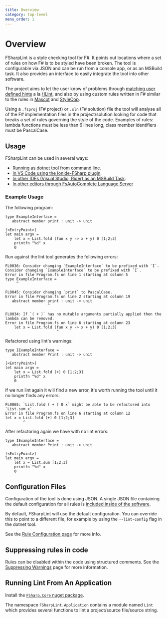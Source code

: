 ```yaml
---
title: Overview
category: top-level
menu_order: 1
---
```


# Overview

FSharpLint is a style checking tool for F#. It points out locations where a set of rules on how F# is to be styled have been broken.
The tool is configurable via JSON and can be run from a console app, or as an MSBuild task. It also provides an interface to easily integrate the tool into other software.

The project aims to let the user know of problems through [matching user defined hints](../how-tos/rules/FL0065.html)
a la [HLint](http://community.haskell.org/~ndm/hlint/), and also by using custom rules written in F# similar to the rules
in [Mascot](http://mascot.x9c.fr/manual.html) and [StyleCop](http://stylecop.codeplex.com/).

Using a `.fsproj` (F# project) or `.sln` (F# solution) file the tool will analyse all of the F# implementation files in the project/solution looking for
code that breaks a set of rules governing the style of the code. Examples of rules: lambda functions must be less than 6 lines long, class member identifiers must be PascalCase.

## Usage

FSharpLint can be used in several ways:

* [Running as dotnet tool from command line](../how-tos/install-dotnet-tool.html).
* [In VS Code using the Ionide-FSharp plugin](https://marketplace.visualstudio.com/items?itemName=Ionide.Ionide-fsharp).
* [In other IDEs (Visual Studio, Rider) as an MSBuild Task](../how-tos/msbuild-task.html).
* [In other editors through FsAutoComplete Language Server](https://github.com/fsharp/FsAutoComplete)

### Example Usage

The following program:

    type ExampleInterface =
       abstract member print : unit -> unit

    [<EntryPoint>]
    let main argv =
        let x = List.fold (fun x y -> x + y) 0 [1;2;3]
        printfn "%d" x
        0

Run against the lint tool generates the following errors:

    FL0036: Consider changing `ExampleInterface` to be prefixed with `I`.
    Consider changing `ExampleInterface` to be prefixed with `I`.
    Error in file Program.fs on line 1 starting at column 5
    type ExampleInterface =
         ^

    FL0045: Consider changing `print` to PascalCase.
    Error in file Program.fs on line 2 starting at column 19
       abstract member print : unit -> unit
                       ^

    FL0034: If `( + )` has no mutable arguments partially applied then the lambda can be removed.
    Error in file Program.fs on line 6 starting at column 23
        let x = List.fold (fun x y -> x + y) 0 [1;2;3]
                           ^

Refactored using lint's warnings:

    type IExampleInterface =
       abstract member Print : unit -> unit

    [<EntryPoint>]
    let main argv =
        let x = List.fold (+) 0 [1;2;3]
        printfn "%d" x
        0

If we run lint again it will find a new error, it's worth running the tool until it no longer finds any errors:

    FL0065: `List.fold ( + ) 0 x` might be able to be refactored into `List.sum x`.
    Error in file Program.fs on line 6 starting at column 12
    let x = List.fold (+) 0 [1;2;3]
            ^

After refactoring again we have with no lint errors:

    type IExampleInterface =
       abstract member Print : unit -> unit

    [<EntryPoint>]
    let main argv =
        let x = List.sum [1;2;3]
        printfn "%d" x
        0

## Configuration Files

Configuration of the tool is done using JSON.
A single JSON file containing the default configuration for all rules
is [included inside of the software](https://github.com/fsprojects/FSharpLint/blob/master/src/FSharpLint.Core/DefaultConfiguration.json).

By default, FSharpLint will use the default configuration. You can override this to point
to a different file, for example by using the `--lint-config` flag in the dotnet tool.

See the [Rule Configuration page](./how-tos/rule-configuration.html) for more info.

## Suppressing rules in code

Rules can be disabled within the code using structured comments. See the [Suppressing Warnings](../how-tos/rule-suppression.html) page for more information.

## Running Lint From An Application

Install the [`FSharp.Core` nuget package](https://www.nuget.org/packages/FSharpLint.Core/).

The namespace `FSharpLint.Application` contains a module named `Lint` which provides several functions
to lint a project/source file/source string.
